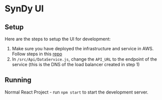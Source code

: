 # SynDy UI

## Setup
Here are the steps to setup the UI for development:
1. Make sure you have deployed the infrastructure and service in AWS. Follow steps in this [repo](https://github.com/RIET-lab/syndy-service)
2. In `/src/Api/DataService.js`, change the `API_URL` to the endpoint of the service (this is the DNS of the load balancer created in step 1)

## Running
Normal React Project - run `npm start` to start the development server.